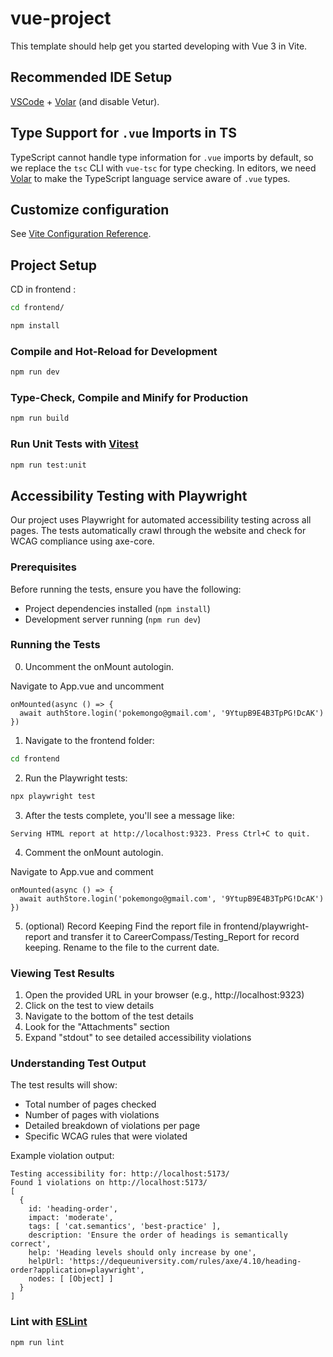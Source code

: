 # vue-project

This template should help get you started developing with Vue 3 in Vite.

## Recommended IDE Setup

[VSCode](https://code.visualstudio.com/) + [Volar](https://marketplace.visualstudio.com/items?itemName=Vue.volar) (and disable Vetur).

## Type Support for `.vue` Imports in TS

TypeScript cannot handle type information for `.vue` imports by default, so we replace the `tsc` CLI with `vue-tsc` for type checking. In editors, we need [Volar](https://marketplace.visualstudio.com/items?itemName=Vue.volar) to make the TypeScript language service aware of `.vue` types.

## Customize configuration

See [Vite Configuration Reference](https://vitejs.dev/config/).

## Project Setup

CD in frontend :

```sh
cd frontend/
```

```sh
npm install
```

### Compile and Hot-Reload for Development

```sh
npm run dev
```

### Type-Check, Compile and Minify for Production

```sh
npm run build
```

### Run Unit Tests with [Vitest](https://vitest.dev/)

```sh
npm run test:unit
```

## Accessibility Testing with Playwright

Our project uses Playwright for automated accessibility testing across all pages. The tests automatically crawl through the website and check for WCAG compliance using axe-core.

### Prerequisites

Before running the tests, ensure you have the following:

- Project dependencies installed (`npm install`)
- Development server running (`npm run dev`)

### Running the Tests

0. Uncomment the onMount autologin.

Navigate to App.vue and uncomment

```
onMounted(async () => {
  await authStore.login('pokemongo@gmail.com', '9YtupB9E4B3TpPG!DcAK')
})
```

1. Navigate to the frontend folder:

```bash
cd frontend
```

2. Run the Playwright tests:

```bash
npx playwright test
```

3. After the tests complete, you'll see a message like:

```
Serving HTML report at http://localhost:9323. Press Ctrl+C to quit.
```

4. Comment the onMount autologin.

Navigate to App.vue and comment

```
onMounted(async () => {
  await authStore.login('pokemongo@gmail.com', '9YtupB9E4B3TpPG!DcAK')
})
```

5. (optional) Record Keeping
   Find the report file in frontend/playwright-report and transfer it to CareerCompass/Testing_Report for record keeping. Rename to the file to the current date.

### Viewing Test Results

1. Open the provided URL in your browser (e.g., http://localhost:9323)
2. Click on the test to view details
3. Navigate to the bottom of the test details
4. Look for the "Attachments" section
5. Expand "stdout" to see detailed accessibility violations

### Understanding Test Output

The test results will show:

- Total number of pages checked
- Number of pages with violations
- Detailed breakdown of violations per page
- Specific WCAG rules that were violated

Example violation output:

```
Testing accessibility for: http://localhost:5173/
Found 1 violations on http://localhost:5173/
[
  {
    id: 'heading-order',
    impact: 'moderate',
    tags: [ 'cat.semantics', 'best-practice' ],
    description: 'Ensure the order of headings is semantically correct',
    help: 'Heading levels should only increase by one',
    helpUrl: 'https://dequeuniversity.com/rules/axe/4.10/heading-order?application=playwright',
    nodes: [ [Object] ]
  }
]
```

### Lint with [ESLint](https://eslint.org/)

```sh
npm run lint
```
